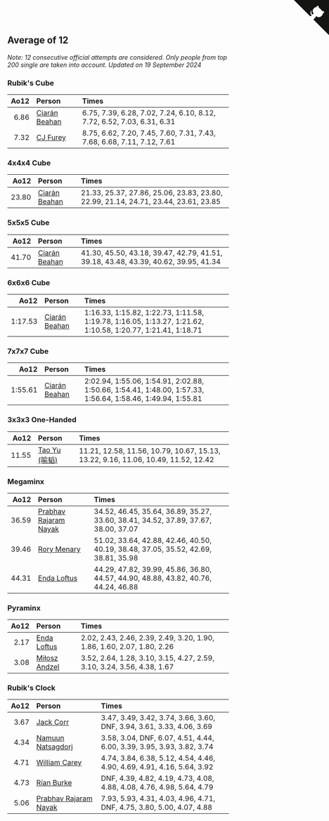 ## Average of 12

*Note: 12 consecutive official attempts are considered. Only people from top 200 single are taken into account.*
*Updated on 19 September 2024*


### Rubik's Cube

| Ao12 | Person | Times |
| ---: | :--- | :--- |
| 6.86 | [Ciarán Beahan](https://www.worldcubeassociation.org/persons/2012BEAH01) | 6.75, 7.39, 6.28, 7.02, 7.24, 6.10, 8.12, 7.72, 6.52, 7.03, 6.31, 6.31 |
| 7.32 | [CJ Furey](https://www.worldcubeassociation.org/persons/2022FURE01) | 8.75, 6.62, 7.20, 7.45, 7.60, 7.31, 7.43, 7.68, 6.68, 7.11, 7.12, 7.61 |

### 4x4x4 Cube

| Ao12 | Person | Times |
| ---: | :--- | :--- |
| 23.80 | [Ciarán Beahan](https://www.worldcubeassociation.org/persons/2012BEAH01) | 21.33, 25.37, 27.86, 25.06, 23.83, 23.80, 22.99, 21.14, 24.71, 23.44, 23.61, 23.85 |

### 5x5x5 Cube

| Ao12 | Person | Times |
| ---: | :--- | :--- |
| 41.70 | [Ciarán Beahan](https://www.worldcubeassociation.org/persons/2012BEAH01) | 41.30, 45.50, 43.18, 39.47, 42.79, 41.51, 39.18, 43.48, 43.39, 40.62, 39.95, 41.34 |

### 6x6x6 Cube

| Ao12 | Person | Times |
| ---: | :--- | :--- |
| 1:17.53 | [Ciarán Beahan](https://www.worldcubeassociation.org/persons/2012BEAH01) | 1:16.33, 1:15.82, 1:22.73, 1:11.58, 1:19.78, 1:16.05, 1:13.27, 1:21.62, 1:10.58, 1:20.77, 1:21.41, 1:18.71 |

### 7x7x7 Cube

| Ao12 | Person | Times |
| ---: | :--- | :--- |
| 1:55.61 | [Ciarán Beahan](https://www.worldcubeassociation.org/persons/2012BEAH01) | 2:02.94, 1:55.06, 1:54.91, 2:02.88, 1:50.66, 1:54.41, 1:48.00, 1:57.33, 1:56.64, 1:58.46, 1:49.94, 1:55.81 |

### 3x3x3 One-Handed

| Ao12 | Person | Times |
| ---: | :--- | :--- |
| 11.55 | [Tao Yu (喻韬)](https://www.worldcubeassociation.org/persons/2012YUTA01) | 11.21, 12.58, 11.56, 10.79, 10.67, 15.13, 13.22, 9.16, 11.06, 10.49, 11.52, 12.42 |

### Megaminx

| Ao12 | Person | Times |
| ---: | :--- | :--- |
| 36.59 | [Prabhav Rajaram Nayak](https://www.worldcubeassociation.org/persons/2019NAYA01) | 34.52, 46.45, 35.64, 36.89, 35.27, 33.60, 38.41, 34.52, 37.89, 37.67, 38.00, 37.07 |
| 39.46 | [Rory Menary](https://www.worldcubeassociation.org/persons/2022MENA01) | 51.02, 33.64, 42.88, 42.46, 40.50, 40.19, 38.48, 37.05, 35.52, 42.69, 38.81, 35.98 |
| 44.31 | [Enda Loftus](https://www.worldcubeassociation.org/persons/2021LOFT01) | 44.29, 47.82, 39.99, 45.86, 36.80, 44.57, 44.90, 48.88, 43.82, 40.76, 44.24, 46.88 |

### Pyraminx

| Ao12 | Person | Times |
| ---: | :--- | :--- |
| 2.17 | [Enda Loftus](https://www.worldcubeassociation.org/persons/2021LOFT01) | 2.02, 2.43, 2.46, 2.39, 2.49, 3.20, 1.90, 1.86, 1.60, 2.07, 1.80, 2.26 |
| 3.08 | [Miłosz Andzel](https://www.worldcubeassociation.org/persons/2022ANDZ01) | 3.52, 2.64, 1.28, 3.10, 3.15, 4.27, 2.59, 3.10, 3.24, 3.56, 4.38, 1.67 |

### Rubik's Clock

| Ao12 | Person | Times |
| ---: | :--- | :--- |
| 3.67 | [Jack Corr](https://www.worldcubeassociation.org/persons/2022CORR06) | 3.47, 3.49, 3.42, 3.74, 3.66, 3.60, DNF, 3.94, 3.61, 3.33, 4.06, 3.69 |
| 4.34 | [Namuun Natsagdorj](https://www.worldcubeassociation.org/persons/2019NATS02) | 3.58, 3.04, DNF, 6.07, 4.51, 4.44, 6.00, 3.39, 3.95, 3.93, 3.82, 3.74 |
| 4.71 | [William Carey](https://www.worldcubeassociation.org/persons/2019CARE02) | 4.74, 3.84, 6.38, 5.12, 4.54, 4.46, 4.90, 4.69, 4.91, 4.16, 5.64, 3.92 |
| 4.73 | [Rían Burke](https://www.worldcubeassociation.org/persons/2019BURK05) | DNF, 4.39, 4.82, 4.19, 4.73, 4.08, 4.88, 4.08, 4.76, 4.98, 5.64, 4.79 |
| 5.06 | [Prabhav Rajaram Nayak](https://www.worldcubeassociation.org/persons/2019NAYA01) | 7.93, 5.93, 4.31, 4.03, 4.96, 4.71, DNF, 4.75, 3.80, 5.00, 4.07, 4.88 |


<a href="https://github.com/simonkellly/wca_statistics_ireland" class="github-corner" aria-label="View source on Github"><svg width="80" height="80" viewBox="0 0 250 250" style="fill:#151513; color:#fff; position: absolute; top: 0; border: 0; right: 0;" aria-hidden="true"><path d="M0,0 L115,115 L130,115 L142,142 L250,250 L250,0 Z"></path><path d="M128.3,109.0 C113.8,99.7 119.0,89.6 119.0,89.6 C122.0,82.7 120.5,78.6 120.5,78.6 C119.2,72.0 123.4,76.3 123.4,76.3 C127.3,80.9 125.5,87.3 125.5,87.3 C122.9,97.6 130.6,101.9 134.4,103.2" fill="currentColor" style="transform-origin: 130px 106px;" class="octo-arm"></path><path d="M115.0,115.0 C114.9,115.1 118.7,116.5 119.8,115.4 L133.7,101.6 C136.9,99.2 139.9,98.4 142.2,98.6 C133.8,88.0 127.5,74.4 143.8,58.0 C148.5,53.4 154.0,51.2 159.7,51.0 C160.3,49.4 163.2,43.6 171.4,40.1 C171.4,40.1 176.1,42.5 178.8,56.2 C183.1,58.6 187.2,61.8 190.9,65.4 C194.5,69.0 197.7,73.2 200.1,77.6 C213.8,80.2 216.3,84.9 216.3,84.9 C212.7,93.1 206.9,96.0 205.4,96.6 C205.1,102.4 203.0,107.8 198.3,112.5 C181.9,128.9 168.3,122.5 157.7,114.1 C157.9,116.9 156.7,120.9 152.7,124.9 L141.0,136.5 C139.8,137.7 141.6,141.9 141.8,141.8 Z" fill="currentColor" class="octo-body"></path></svg></a><style>.github-corner:hover .octo-arm{animation:octocat-wave 560ms ease-in-out}@keyframes octocat-wave{0%,100%{transform:rotate(0)}20%,60%{transform:rotate(-25deg)}40%,80%{transform:rotate(10deg)}}@media (max-width:500px){.github-corner:hover .octo-arm{animation:none}.github-corner .octo-arm{animation:octocat-wave 560ms ease-in-out}}</style>
